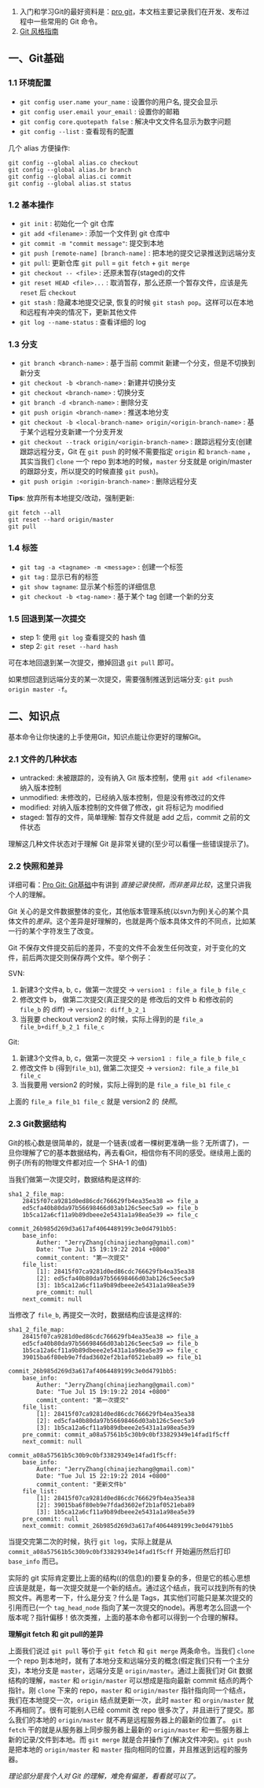
1. 入门和学习Git的最好资料是：[pro git](http://iissnan.com/progit/)，本文档主要记录我们在开发、发布过程中一些常用的 Git 命令。
2. [Git 风格指南](https://github.com/aseaday/git-style-guide)

## 一、Git基础

### 1.1 环境配置

+ `git config user.name your_name` : 设置你的用户名, 提交会显示
+ `git config user.email your_email` : 设置你的邮箱
+ `git config core.quotepath false` : 解决中文文件名显示为数字问题
+ `git config --list` : 查看现有的配置

几个 alias 方便操作:

    git config --global alias.co checkout
    git config --global alias.br branch
    git config --global alias.ci commit
    git config --global alias.st status

### 1.2 基本操作

+ `git init` : 初始化一个 git 仓库
+ `git add <filename>` : 添加一个文件到 git 仓库中
+ `git commit -m "commit message"`: 提交到本地
+ `git push [remote-name] [branch-name]` : 把本地的提交记录推送到远端分支
+ `git pull`: 更新仓库 `git pull` = `git fetch` + `git merge`
+ `git checkout -- <file>` : 还原未暂存(staged)的文件
+ `git reset HEAD <file>...` : 取消暂存，那么还原一个暂存文件，应该是先 `reset` 后 `checkout`
+ `git stash` : 隐藏本地提交记录, 恢复的时候 `git stash pop`。这样可以在本地和远程有冲突的情况下，更新其他文件
+ `git log --name-status` : 查看详细的 log

### 1.3 分支

+ `git branch <branch-name>` : 基于当前 commit 新建一个分支，但是不切换到新分支
+ `git checkout -b <branch-name>` : 新建并切换分支
+ `git checkout <branch-name>` : 切换分支
+ `git branch -d <branch-name>` : 删除分支
+ `git push origin <branch-name>` : 推送本地分支
+ `git checkout -b <local-branch-name> origin/<origin-branch-name>` : 基于某个远程分支新建一个分支开发
+ `git checkout --track origin/<origin-branch-name>` : 跟踪远程分支(创建跟踪远程分支，Git 在 `git push` 的时候不需要指定 `origin` 和 `branch-name` ，其实当我们 `clone` 一个 repo 到本地的时候，`master` 分支就是 origin/master 的跟踪分支，所以提交的时候直接 `git push`)。
+ `git push origin :<origin-branch-name>` : 删除远程分支

**Tips**: 放弃所有本地提交/改动，强制更新:

    git fetch --all
    git reset --hard origin/master
    git pull
    
### 1.4 标签

+ `git tag -a <tagname> -m <message>` : 创建一个标签
+ `git tag` : 显示已有的标签
+ `git show tagname`: 显示某个标签的详细信息
+ `git checkout -b <tag-name>` : 基于某个 tag 创建一个新的分支

### 1.5 回退到某一次提交

+ step 1: 使用 `git log` 查看提交的 hash 值
+ step 2: `git reset --hard hash`

可在本地回退到某一次提交，撤掉回退 `git pull` 即可。

如果想回退到远端分支的某一次提交，需要强制推送到远端分支: `git push origin master -f`。

## 二、知识点

基本命令让你快速的上手使用Git，知识点能让你更好的理解Git。

### 2.1 文件的几种状态

+ untracked: 未被跟踪的，没有纳入 Git 版本控制，使用 `git add <filename>` 纳入版本控制
+ unmodified: 未修改的，已经纳入版本控制，但是没有修改过的文件
+ modified: 对纳入版本控制的文件做了修改，git 将标记为 modified
+ staged: 暂存的文件，简单理解: 暂存文件就是 add 之后，commit 之前的文件状态

理解这几种文件状态对于理解 Git 是非常关键的(至少可以看懂一些错误提示了)。

### 2.2 快照和差异

详细可看：[Pro Git: Git基础](http://iissnan.com/progit/html/zh/ch1_3.html)中有讲到 *直接记录快照，而非差异比较*，这里只讲我个人的理解。

Git 关心的是文件数据整体的变化，其他版本管理系统(以svn为例)关心的某个具体文件的*差异*。这个差异是好理解的，也就是两个版本具体文件的不同点，比如某一行的某个字符发生了改变。

Git 不保存文件提交前后的差异，不变的文件不会发生任何改变，对于变化的文件，前后两次提交则保存两个文件。举个例子：

SVN:

1. 新建3个文件a, b, c，做第一次提交 ->  `version1 : file_a file_b file_c`
2. 修改文件 b， 做第二次提交(真正提交的是 修改后的文件 b 和修改前的 `file_b` 的 diff) -> `version2: diff_b_2_1`
3. 当我要 checkout version2 的时候，实际上得到的是 `file_a file_b+diff_b_2_1 file_c`

Git:

1. 新建3个文件a, b, c，做第一次提交 ->  `version1 : file_a file_b file_c`
2. 修改文件 b (得到`file_b1`), 做第二次提交 -> `version2: file_a file_b1 file_c` 
3. 当我要用 version2 的时候，实际上得到的是 `file_a file_b1 file_c` 

上面的 `file_a file_b1 file_c` 就是 version2 的 *快照*。

### 2.3 Git数据结构

Git的核心数是很简单的，就是一个链表(或者一棵树更准确一些？无所谓了)，一旦你理解了它的基本数据结构，再去看Git，相信你有不同的感受。继续用上面的例子(所有的物理文件都对应一个 SHA-1 的值)

当我们做第一次提交时，数据结构是这样的:


    sha1_2_file_map:
        28415f07ca9281d0ed86cdc766629fb4ea35ea38 => file_a
        ed5cfa40b80da97b56698466d03ab126c5eec5a9 => file_b
        1b5ca12a6cf11a9b89dbeee2e5431a1a98ea5e39 => file_c
    
    commit_26b985d269d3a617af4064489199c3e0d4791bb5:
        base_info:
            Auther: "JerryZhang(chinajiezhang@gmail.com)"
            Date: "Tue Jul 15 19:19:22 2014 +0800"
            commit_content: "第一次提交"
        file_list:
            [1]: 28415f07ca9281d0ed86cdc766629fb4ea35ea38
            [2]: ed5cfa40b80da97b56698466d03ab126c5eec5a9
            [3]: 1b5ca12a6cf11a9b89dbeee2e5431a1a98ea5e39
            pre_commit: null
        next_commit: null

当修改了 `file_b`, 再提交一次时，数据结构应该是这样的:

    sha1_2_file_map:
        28415f07ca9281d0ed86cdc766629fb4ea35ea38 => file_a
        ed5cfa40b80da97b56698466d03ab126c5eec5a9 => file_b
        1b5ca12a6cf11a9b89dbeee2e5431a1a98ea5e39 => file_c
        39015ba6f80eb9e7fdad3602ef2b1af0521eba89 => file_b1
    
    commit_26b985d269d3a617af4064489199c3e0d4791bb5:
        base_info:
            Auther: "JerryZhang(chinajiezhang@gmail.com)"
            Date: "Tue Jul 15 19:19:22 2014 +0800"
            commit_content: "第一次提交"
        file_list:
            [1]: 28415f07ca9281d0ed86cdc766629fb4ea35ea38
            [2]: ed5cfa40b80da97b56698466d03ab126c5eec5a9
            [3]: 1b5ca12a6cf11a9b89dbeee2e5431a1a98ea5e39
        pre_commit: commit_a08a57561b5c30b9c0bf33829349e14fad1f5cff
        next_commit: null
    
    commit_a08a57561b5c30b9c0bf33829349e14fad1f5cff:
        base_info:
            Auther: "JerryZhang(chinajiezhang@gmail.com)"
            Date: "Tue Jul 15 22:19:22 2014 +0800"
            commit_content: "更新文件b"
        file_list:
            [1]: 28415f07ca9281d0ed86cdc766629fb4ea35ea38
            [2]: 39015ba6f80eb9e7fdad3602ef2b1af0521eba89
            [3]: 1b5ca12a6cf11a9b89dbeee2e5431a1a98ea5e39
        pre_commit: null
        next_commit: commit_26b985d269d3a617af4064489199c3e0d4791bb5

当提交完第二次的时候，执行 `git log`，实际上就是从 `commit_a08a57561b5c30b9c0bf33829349e14fad1f5cff` 开始遍历然后打印 `base_info` 而已。

实际的 git 实际肯定要比上面的结构((的信息)的)要复杂的多，但是它的核心思想应该是就是，每一次提交就是一个新的结点。通过这个结点，我可以找到所有的快照文件。再思考一下，什么是分支？什么是 Tags，其实他们可能只是某次提交的引用而已(一个 `tag_head_node` 指向了某一次提交的node)。再思考怎么回退一个版本呢？指针偏移！依次类推，上面的基本命令都可以得到一个合理的解释。

**理解git fetch 和 git pull的差异**

上面我们说过 `git pull` 等价于 `git fetch` 和 `git merge` 两条命令。当我们 `clone` 一个 repo 到本地时，就有了本地分支和远端分支的概念(假定我们只有一个主分支)，本地分支是 `master`，远端分支是 `origin/master`。通过上面我们对 Git 数据结构的理解，`master` 和 `origin/master` 可以想成是指向最新 commit 结点的两个指针。刚 `clone` 下来的 repo，`master` 和 `origin/master` 指针指向同一个结点，我们在本地提交一次，`origin` 结点就更新一次，此时 `master` 和 `orgin/master` 就不再相同了。很有可能别人已经 commit 改 repo 很多次了，并且进行了提交。那么我们的本地的 `origin/master` 就不再是远程服务器上的最新的位置了。 `git fetch` 干的就是从服务器上同步服务器上最新的 `origin/master` 和一些服务器上新的记录/文件到本地。而 `git merge` 就是合并操作了(解决文件冲突)。`git push` 是把本地的 `origin/master` 和 `master` 指向相同的位置，并且推送到远程的服务器。

*理论部分是我个人对 Git 的理解，难免有偏差，看看就可以了。*

